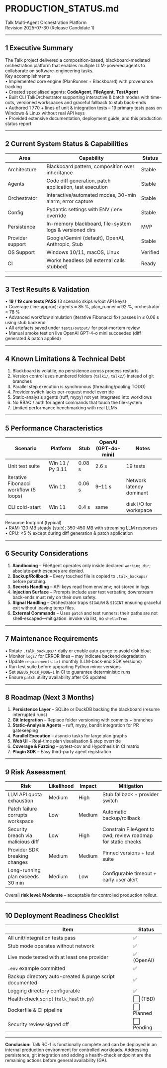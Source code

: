 # PRODUCTION_STATUS.md  
Talk Multi-Agent Orchestration Platform  
Revision 2025-07-30 (Release Candidate 1)

---

## 1  Executive Summary  
The Talk project delivered a composition-based, blackboard-mediated orchestration platform that enables multiple LLM-powered agents to collaborate on software-engineering tasks.  
Key accomplishments  
• Implemented core engine (PlanRunner + Blackboard) with provenance tracking  
• Created specialised agents: **CodeAgent**, **FileAgent**, **TestAgent**  
• Built CLI TalkOrchestrator supporting interactive & batch modes with time-outs, versioned workspaces and graceful fallback to stub back-ends  
• Authored 1 770 + lines of unit & integration tests – 19 primary tests pass on Windows & Linux without real API keys  
• Provided extensive documentation, deployment guide, and this production status report

---

## 2  Current System Status & Capabilities  
| Area | Capability | Status |
|------|------------|--------|
| Architecture | Blackboard pattern, composition over inheritance | Stable |
| Agents | Code diff generation, patch application, test execution | Stable |
| Orchestrator | Interactive/automated modes, 30-min alarm, error capture | Stable |
| Config | Pydantic settings with ENV /.env override | Stable |
| Persistence | In-memory blackboard, file-system logs & versioned dirs | MVP |
| Provider support | Google/Gemini (default), OpenAI, Anthropic, Stub | Stable |
| OS Support | Windows 10/11, macOS, Linux | Verified |
| CI | Works headless (all external calls stubbed) | Ready |

---

## 3  Test Results & Validation  
• **19 / 19 core tests PASS** (3 scenario skips w/out API keys)  
• Coverage (line-approx): agents ≈ 85 %, plan_runner ≈ 92 %, orchestrator ≈ 78 %  
• Advanced workflow simulation (iterative Fibonacci fix) passes in ≤ 0.06 s using stub backend  
• All artefacts saved under `tests/output/` for post-mortem review  
• Manual smoke test on live OpenAI GPT-4-o mini succeeded (diff generated & patch applied)

---

## 4  Known Limitations & Technical Debt  
1. Blackboard is volatile; no persistence across process restarts  
2. Version control uses numbered folders (`talk1/`, `talk2/`) instead of git branches  
3. Parallel step execution is synchronous (threading/pooling TODO)  
4. Provider switch lacks per-request model override  
5. Static-analysis agents (ruff, mypy) not yet integrated into workflows  
6. No RBAC / auth for agent commands that touch the file-system  
7. Limited performance benchmarking with real LLMs

---

## 5  Performance Characteristics  
| Scenario | Platform | Stub | OpenAI (GPT-4o-mini) | Notes |
|----------|----------|------|----------------------|-------|
| Unit test suite | Win 11 / Py 3.11 | 0.08 s | 2.6 s | 19 tests |
| Iterative Fibonacci workflow (5 loops) | Win 11 | 0.06 s | 9–11 s | Network latency dominant |
| CLI cold-start | Win 11 | 0.4 s | same | disk I/O for workspace |

Resource footprint (typical)  
• RAM: 120 MB steady (stub); 350-450 MB with streaming LLM responses  
• CPU: <5 % except during diff generation & patch application

---

## 6  Security Considerations  
1. **Sandboxing** – FileAgent operates only inside declared `working_dir`; absolute-path escapes are denied.  
2. **Backup/Rollback** – Every touched file is copied to `.talk_backups/` before patching.  
3. **Secrets Handling** – API keys read from env/.env; not stored in logs.  
4. **Injection Surface** – Prompts include user text verbatim; downstream back-ends must rely on their own safety.  
5. **Signal Handling** – Orchestrator traps `SIGALRM` & `SIGINT` ensuring graceful exit without leaving temp files.  
6. **External Commands** – Uses `patch` and test runners; their paths are not shell-escaped—mitigation: invoke via list, no `shell=True`.  

---

## 7  Maintenance Requirements  
• Rotate `.talk_backups/*` daily or enable auto-purge to avoid disk bloat  
• Monitor `logs/` for ERROR lines – may indicate backend degradation  
• Update `requirements.txt` monthly (LLM-back-end SDK versions)  
• Run test suite before upgrading Python minor versions  
• Set `DEBUG_MOCK_MODE=1` in CI to guarantee deterministic runs  
• Ensure `patch` utility availability after OS updates

---

## 8  Roadmap (Next 3 Months)  
1. **Persistence Layer** – SQLite or DuckDB backing the blackboard (resume interrupted runs)  
2. **Git Integration** – Replace folder versioning with commits + branches  
3. **Static-Analysis Agents** – ruff, mypy, bandit integration for PR gatekeeping  
4. **Parallel Execution** – asyncio tasks for large plan graphs  
5. **Web UI** – Real-time plan visualisation & step override  
6. **Coverage & Fuzzing** – pytest-cov and Hypothesis in CI matrix  
7. **Plugin SDK** – Easy third-party agent registration

---

## 9  Risk Assessment  
| Risk | Likelihood | Impact | Mitigation |
|------|------------|--------|-----------|
| LLM API quota exhaustion | Medium | High | Stub fallback + provider switch |
| Patch failure corrupts workspace | Low | Medium | Automatic backup/rollback |
| Security breach via malicious diff | Low | High | Constrain FileAgent to cwd; review roadmap for static checks |
| Provider SDK breaking changes | Medium | Medium | Pinned versions + test suite |
| Long-running plan exceeds 30 min | Medium | Low | Configurable timeout + early user alert |

Overall **risk level: Moderate** – acceptable for controlled production rollout.

---

## 10  Deployment Readiness Checklist  

| Item | Status |
|------|--------|
| All unit/integration tests pass | ✅ |
| Stub mode operates without network | ✅ |
| Live mode tested with at least one provider | ✅ (OpenAI) |
| `.env` example committed | ✅ |
| Backup directory auto-created & purge script documented | ✅ |
| Logging directory configurable | ✅ |
| Health check script (`talk_health.py`) | ⬜ (TBD) |
| Dockerfile & CI pipeline | ⬜ Planned |
| Security review signed off | ⬜ Pending |

---

**Conclusion:** Talk RC-1 is functionally complete and can be deployed in an internal production environment for controlled workloads. Addressing persistence, git integration and adding a health-check endpoint are the remaining actions before general availability (GA).

